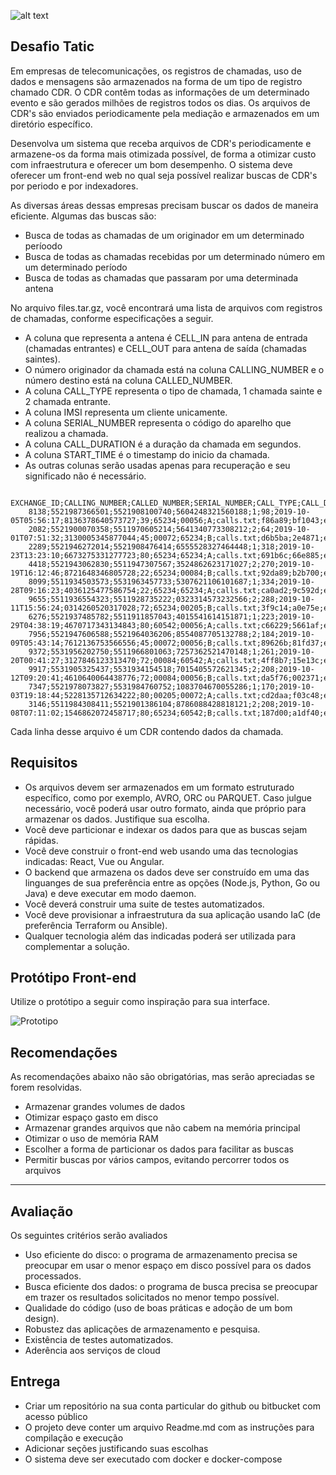 ![alt text](https://bytebucket.org/tatic_rhdev/desafioengenheiro/raw/2458d4a6657c0166bbba4ca069f66830eee5e17c/logo-tatic.png "Desafio Tatic Estágio")

## Desafio Tatic

Em empresas de telecomunicações, os registros de chamadas, uso de dados e mensagens são armazenados na forma de um tipo de registro chamado CDR. O CDR contêm todas as informações de um determinado evento e são gerados milhões de registros todos os dias.
Os arquivos de CDR's são enviados periodicamente pela mediação e armazenados em um diretório específico.

Desenvolva um sistema que receba arquivos de CDR's periodicamente e armazene-os da forma mais otimizada possível, de forma a otimizar custo com infraestrutura e oferecer um bom desempenho.
O sistema deve oferecer um front-end web no qual seja possível realizar buscas de CDR's por periodo e por indexadores.

As diversas áreas dessas empresas precisam buscar os dados de maneira eficiente. Algumas das buscas são:

* Busca de todas as chamadas de um originador em um determinado períoodo
* Busca de todas as chamadas recebidas por um determinado número em um determinado período
* Busca de todas as chamadas que passaram por uma determinada antena

No arquivo files.tar.gz, você encontrará uma lista de arquivos com registros de chamadas, conforme especificações a seguir.

* A coluna que representa a antena é CELL_IN para antena de entrada (chamadas entrantes) e CELL_OUT para antena de saída (chamadas saintes).
* O número originador da chamada está na coluna CALLING_NUMBER e o número destino está na coluna CALLED_NUMBER.
* A coluna CALL_TYPE representa o tipo de chamada, 1 chamada sainte e 2 chamada entrante.
* A coluna IMSI representa um cliente unicamente.
* A coluna SERIAL_NUMBER representa o código do aparelho que realizou a chamada.
* A coluna CALL_DURATION é a duração da chamada em segundos.
* A coluna START_TIME é o timestamp do inicio da chamada.
* As outras colunas serão usadas apenas para recuperação e seu significado não é necessário.

```
    EXCHANGE_ID;CALLING_NUMBER;CALLED_NUMBER;SERIAL_NUMBER;CALL_TYPE;CALL_DURATION;START_TIME;IMSI;SWITCH;CELL_IN;CELL_OUT;TECNOLOGIA;FILE_NAME;FIRST_LAC;LAST_LAC;GGSN_ADDRESS
    8138;5521987366501;5521908100740;5604248321560188;1;98;2019-10-05T05:56:17;8136378640573727;39;65234;00056;A;calls.txt;f86a89;bf1043;endpoint.ggsn.tatic.com
    2082;5521900070358;5511970605214;5641340773308212;2;64;2019-10-01T07:51:32;3130005345877044;45;00072;65234;B;calls.txt;d6b5ba;2e4871;endpoint.ggsn.tatic.com
    2289;5521946272014;5521908476414;6555528327464448;1;318;2019-10-23T13:23:10;6673275331277723;80;65234;65234;A;calls.txt;691b6c;66e885;endpoint.ggsn.tatic.com
    4418;5521943062830;5511947307567;3524862623171027;2;270;2019-10-19T16:12:46;8721648346805728;22;65234;00084;B;calls.txt;92da89;b2b700;endpoint.ggsn.tatic.com
    8099;5511934503573;5531963457733;5307621106101687;1;334;2019-10-28T09:16:23;4036125477586754;22;65234;65234;A;calls.txt;ca0ad2;9c592d;endpoint.ggsn.tatic.com
    9655;5511936554323;5511928735222;0323314573232566;2;288;2019-10-11T15:56:24;0314260520317028;72;65234;00205;B;calls.txt;3f9c14;a0e75e;endpoint.ggsn.tatic.com
    6276;5521937485782;5511911857043;4015541614151871;1;223;2019-10-29T04:38:19;4670717343134843;80;60542;00056;A;calls.txt;c66229;5661af;endpoint.ggsn.tatic.com
    7956;5521947606588;5521964036206;8554087705132788;2;184;2019-10-09T05:43:14;7612136753566556;45;00072;00056;B;calls.txt;89626b;81fd37;endpoint.ggsn.tatic.com
    9372;5531956202750;5511966801063;7257362521470148;1;261;2019-10-20T00:41:27;3127846123313470;72;00084;60542;A;calls.txt;4ff8b7;15e13c;endpoint.ggsn.tatic.com
    9917;5531905325437;5531934154518;7015405572621345;2;208;2019-10-12T09:20:41;4610640064438776;72;00084;00056;B;calls.txt;da5f76;002371;endpoint.ggsn.tatic.com
    7347;5521978073827;5531984760752;1083704670055286;1;170;2019-10-03T19:18:44;5228135712634222;80;00205;00072;A;calls.txt;cd2daa;f03c48;endpoint.ggsn.tatic.com
    3146;5511984308411;5521901386104;8786088428818121;2;208;2019-10-08T07:11:02;1546862072458717;80;65234;60542;B;calls.txt;187d00;a1df40;endpoint.ggsn.tatic.com
```

Cada linha desse arquivo é um CDR contendo dados da chamada.

## Requisitos

* Os arquivos devem ser armazenados em um formato estruturado específico, como por exemplo, AVRO, ORC ou PARQUET. Caso julgue necessário, você poderá usar outro formato, ainda que próprio para armazenar os dados. Justifique sua escolha.
* Você deve particionar e indexar os dados para que as buscas sejam rápidas.
* Você deve construir o front-end web usando uma das tecnologias indicadas: React, Vue ou Angular.
* O backend que armazena os dados deve ser construído em uma das linguanges de sua preferência entre as opções (Node.js, Python, Go ou Java) e deve executar em modo daemon.
* Você deverá construir uma suite de testes automatizados.
* Você deve provisionar a infraestrutura da sua aplicação usando IaC (de preferência Terraform ou Ansible).
* Qualquer tecnologia além das indicadas poderá ser utilizada para complementar a solução.

## Protótipo Front-end

Utilize o protótipo a seguir como inspiração para sua interface.

![Prototipo](Prototipo-pt.png "Protótipo")

## Recomendações

As recomendações abaixo não são obrigatórias, mas serão apreciadas se forem resolvidas.

* Armazenar grandes volumes de dados
* Otimizar espaço gasto em disco
* Armazenar grandes arquivos que não cabem na memória principal
* Otimizar o uso de memória RAM
* Escolher a forma de particionar os dados para facilitar as buscas
* Permitir buscas por vários campos, evitando percorrer todos os arquivos

---

## Avaliação

Os seguintes critérios serão avaliados

+ Uso eficiente do disco: o programa de armazenamento precisa se preocupar em usar o menor espaço em disco possível para os dados processados.
+ Busca eficiente dos dados: o programa de busca precisa se preocupar em trazer os resultados solicitados no menor tempo possível.
+ Qualidade do código (uso de boas práticas e adoção de um bom design).
+ Robustez das aplicações de armazenamento e pesquisa.
+ Existência de testes automatizados.
+ Aderência aos serviços de cloud

## Entrega

* Criar um repositório na sua conta particular do github ou bitbucket com acesso público
* O projeto deve conter um arquivo Readme.md com as instruções para compilação e execução
* Adicionar seções justificando suas escolhas
* O sistema deve ser executado com docker e docker-compose